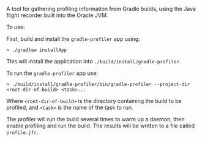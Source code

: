 A tool for gathering profiling information from Gradle builds, using the Java flight recorder built into the Oracle JVM.

To use:

First, build and install the `gradle-profiler` app using:

    > ./gradlew installApp
 
This will install the application into `./build/install/gradle-profiler`.

To run the `gradle-profiler` app use:

    > ./build/install/gradle-profiler/bin/gradle-profiler --project-dir <root-dir-of-build> <task>...
    
Where `<root-dir-of-build>` is the directory containing the build to be profiled, and `<task>` is the name of the task to run.

The profiler will run the build several times to warm up a daemon, then enable profiling and run the build.
The results will be written to a file called `profile.jfr`.
